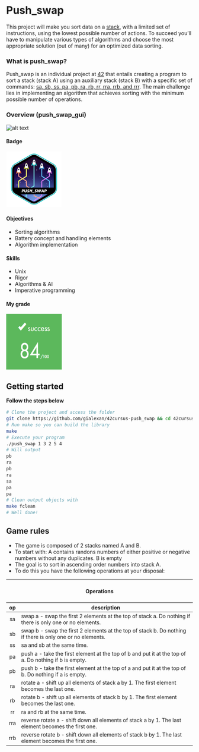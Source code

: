 # Push_swap 
This project will make you sort data on a [stack](https://www.geeksforgeeks.org/stack-data-structure-introduction-program/), with a limited set of instructions, using the lowest possible number of actions. To succeed you’ll have to manipulate various types of algorithms and choose the most appropriate solution (out of many) for an optimized data sorting.

### What is push_swap?
Push_swap is an individual project at [42](42sp.org.br) that entails creating a program to sort a stack (stack A) using an auxiliary stack (stack B) with a specific set of commands: [sa, sb, ss, pa, pb, ra, rb, rr, rra, rrb, and rrr](#game-rules). The main challenge lies in implementing an algorithm that achieves sorting with the minimum possible number of operations.

### Overview (push_swap_gui)
![alt text](push_swap.gif)

#### Badge
<img src="push_swape.png" width="150" height="150"/>

#### Objectives
- Sorting algorithms
- Battery concept and handling elements
- Algorithm implementation

#### Skills
- Unix
- Rigor
- Algorithms & AI
- Imperative programming

#### My grade
<img src="score.png" width="150" height="150"/>

## Getting started
**Follow the steps below**

```bash
# Clone the project and access the folder
git clone https://github.com/gialexan/42cursus-push_swap && cd 42cursus-push_swap/
# Run make so you can build the library
make
# Execute your program
./push_swap 1 3 2 5 4
# Will output
pb
ra
pb
ra
sa
pa
pa
# Clean output objects with
make fclean
# Well done!
```
## Game rules
- The game is composed of 2 stacks named A and B.
- To start with: A contains randons numbers of either positive or negative numbers without any duplicates. B is empty
- The goal is to sort in ascending order numbers into stack A.
- To do this you have the following operations at your disposal:

<table>
	<thead>
		<tr>
			<th colspan=3><h4>Operations</h4></th>
		</tr>
		<tr>
			<th>op</th>
			<th>description</th>
		</tr>
	</thead>
	<tbody>
	</thead>
		<tr>
			<td align="center">sa</td>
			<td>swap a - swap the first 2 elements at the top of stack a. Do nothing if there is only one or no elements.</td>
		</tr>
		<tr>
			<td align="center">sb</td>
			<td>swap b - swap the first 2 elements at the top of stack b. Do nothing if there is only one or no elements.</td>
		</tr>
		<tr>
			<td align="center">ss</td>
			<td>sa and sb at the same time.</td>
		</tr>
		<tr>
			<td align="center">pa</td>
			<td>push a - take the first element at the top of b and put it at the top of a. Do nothing if b is empty.</td>
		</tr>
		<tr>
			<td align="center">pb</td>
			<td>push b - take the first element at the top of a and put it at the top of b. Do nothing if a is empty.</td>
		</tr>
		<tr>
			<td align="center">ra</td>
			<td>rotate a - shift up all elements of stack a by 1. The first element becomes the last one.</td>
		</tr>
		<tr>
			<td align="center">rb</td>
			<td>rotate b - shift up all elements of stack b by 1. The first element becomes the last one.</td>
		</tr>
		<tr>
			<td align="center">rr</td>
			<td>ra and rb at the same time.</td>
		</tr>
		<tr>
			<td align="center">rra</td>
			<td>reverse rotate a - shift down all elements of stack a by 1. The last element becomes the first one.</td>
		</tr>
		<tr>
			<td align="center">rrb</td>
			<td>reverse rotate b - shift down all elements of stack b by 1. The last element becomes the first one.</td>
		</tr>
	</tbody>
</table>
